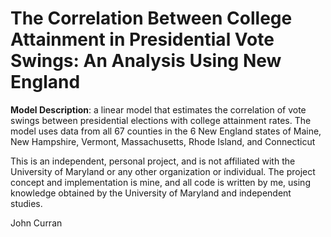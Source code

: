 # The Correlation Between College Attainment in Presidential Vote Swings: An Analysis Using New England

**Model Description**: a linear model that estimates the correlation of vote swings between presidential elections with college attainment rates. The model uses data from all 67 counties in the 6 New England states of Maine, New Hampshire, Vermont, Massachusetts, Rhode Island, and Connecticut

This is an independent, personal project, and is not affiliated with the University of Maryland or any other organization or individual. The project concept and implementation is mine, and all code is written by me, using knowledge obtained by the University of Maryland and independent studies.

John Curran
